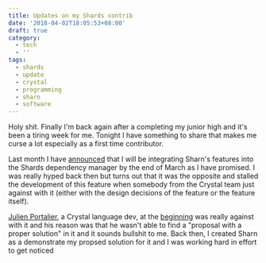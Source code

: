 ```yaml
---
title: Updates on my Shards contrib
date: '2018-04-02T18:05:53+08:00'
draft: true
category:
  - tech
  - ''
tags:
  - shards
  - update
  - crystal
  - programming
  - sharn
  - software
---
```

Holy shit. Finally I'm back again after a completing my junior high and it's been a tiring week for me. Tonight I have something to share that makes me curse a lot especially as a first time contributor.

Last month I have [announced](https://thisis.nedpals.xyz/2018/02/sharn-0.2.0/) that I will be integrating Sharn's features into the Shards dependency manager by the end of March as I have promised. I was really hyped back then but turns out that it was the opposite and stalled the development of this feature when somebody from the Crystal team just against with it (either with the design decisions of the feature or the feature itself).

[Julien Portalier](https://github.com/ysbaddaden), a Crystal language dev, at the [beginning](https://github.com/crystal-lang/shards/issues/144#issuecomment-345503868) was really against with it and his reason was that he wasn't able to find a "proposal with a proper solution" in it and it sounds bullshit to me. Back then, I created Sharn as a demonstrate my propsed solution for it and I was working hard in effort to get noticed
